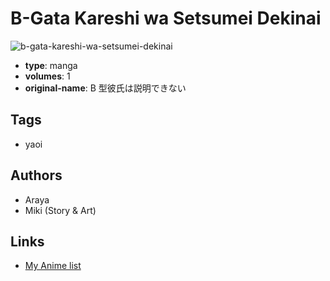 # B-Gata Kareshi wa Setsumei Dekinai

![b-gata-kareshi-wa-setsumei-dekinai](https://cdn.myanimelist.net/images/manga/3/39893.jpg)

-   **type**: manga
-   **volumes**: 1
-   **original-name**: B 型彼氏は説明できない

## Tags

-   yaoi

## Authors

-   Araya
-   Miki (Story & Art)

## Links

-   [My Anime list](https://myanimelist.net/manga/24803/B-Gata_Kareshi_wa_Setsumei_Dekinai)

